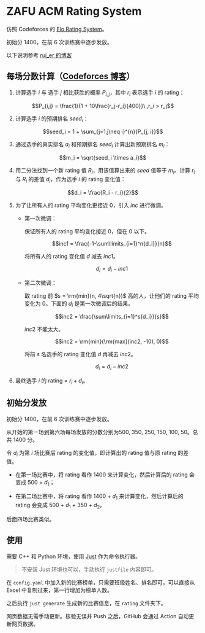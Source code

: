 # ZAFU ACM Rating System

仿照 Codeforces 的 [Elo Rating System](https://en.wikipedia.org/wiki/Elo_rating_system)。

初始分 1400，在前 6 次训练赛中逐步发放。

以下说明参考 [rui_er 的博客](https://www.luogu.com.cn/blog/ak-ioi/cf-at-rating)

## 每场分数计算（[Codeforces 博客](https://codeforces.com/blog/entry/20762)）

1. 计算选手 $i$ 与 选手 $j$ 相比获胜的概率 $P_{i,j}$，其中 $r_i$ 表示选手 $i$ 的 rating：

$$P_{i,j} = \frac{1}{1 + 10\frac{r_j-r_i}{400}}\ ,r_i > r_j$$

2. 计算选手 $i$ 的预期排名 $seed_i$： 

$$seed_i = 1 + \sum_{j=1,j\neq i}^{n}{P_{j, i}}$$

3. 通过选手的真实排名 $a_i$ 和预期排名 $seed_i$ 计算出新预期排名 $m_i$：

$$m_i = \sqrt{seed_i \times a_i}$$

4. 用二分法找到一个新 rating 值 $R_i$，用该值算出来的 $seed$ 值等于 $m_i$。计算 $r_i$ 与 $R_i$ 的差值 $d_i$，作为选手 $i$ 的 rating 变化值：

$$d_i = \frac{R_i - r_i}{2}$$

5. 为了让所有人的 rating 平均变化更接近 0，引入 $inc$ 进行微调。

	- 第一次微调：

		保证所有人的 rating 平均变化接近 0，但在 0 以下。
	    
		$$inc1 = \frac{-1-\sum\limits_{i=1}^n{d_i}}{n}$$
	
		将所有人的 rating 变化值 $d$ 减去 $inc1$。
		
		$$d_i = d_i - inc1$$
	
	- 第二次微调：
	
		取 rating 前 $s = \rm{min}(n, 4\sqrt{n})$ 高的人，让他们的 rating 平均变化为 0。下面的 $d_i$ 是第一次微调后的结果。
		
		$$inc2 = \frac{\sum\limits_{i=1}^s{d_i}}{s}$$
		
		$inc2$ 不能太大。
		
		$$inc2 = \rm{min}(\rm{max}(inc2, -10), 0)$$
		
		将前 $s$ 名选手的 rating 变化值 $d$ 再减去 $inc2$。
		
		$$d_i = d_i - inc2$$

6. 最终选手 $i$ 的 rating = $r_i + d_i$。

## 初始分发放

初始分 1400，在前 6 次训练赛中逐步发放。

从开始的第一场到第六场每场发放的分数分别为500, 350, 250, 150, 100, 50。总共 1400 分。

令 $d_i$ 为第 $i$ 场比赛后 rating 的变化值，即计算出的 rating 值与原 rating 的差值。

- 在第一场比赛中，将 rating 看作 1400 来计算变化，然后计算后的 rating 会变成 500 + $d_1$；

- 在第二场比赛中，将 rating 看作 1400 + $d_1$ 来计算变化，然后计算后的 rating 会变成 500 + $d_1$ + 350 + $d_2$。

后面四场比赛类似。

## 使用

需要 C++ 和 Python 环境，使用 [Just](https://github.com/casey/just) 作为命令执行器。

> 不安装 Just 环境也可以，手动执行 `justfile` 内容即可。

在 `config.yaml` 中加入新的比赛榜单，只需要班级姓名、排名即可，可以直接从 Excel 中复制过来，第一行增加为榜单人数。

之后执行 `just generate` 生成新的比赛信息，在 `rating` 文件夹下。

网页数据无需手动更新。核验无误并 Push 之后，GitHub 会通过 Action 自动更新网页数据。
